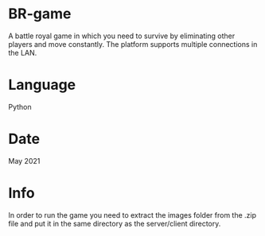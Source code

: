 # BR-game
A battle royal game in which you need to survive by eliminating other players and move constantly. The platform supports multiple connections in the LAN.
# Language
Python
# Date
May 2021
# Info
In order to run the game you need to extract the images folder from the .zip file and put it in the same directory as the server/client directory.
